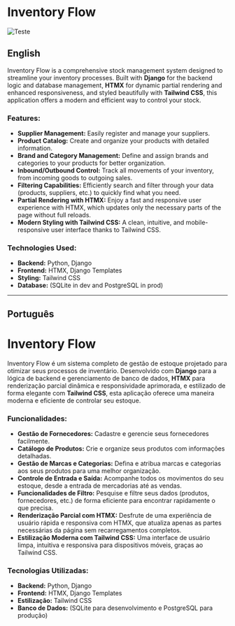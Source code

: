 # Inventory Flow

<div>
  <img src="https://www.dropbox.com/scl/fi/lsmrrbf2ykdkqb4ek5rdw/sge-dashboard.png?rlkey=gpqfigzo9sjhtlrcdcfef7f27&st=aq3ih31m&dl=1" alt="Teste">
<div>

## English

Inventory Flow is a comprehensive stock management system designed to streamline your inventory processes. Built with **Django** for the backend logic and database management, **HTMX** for dynamic partial rendering and enhanced responsiveness, and styled beautifully with **Tailwind CSS**, this application offers a modern and efficient way to control your stock.

### Features:

* **Supplier Management:** Easily register and manage your suppliers.
* **Product Catalog:** Create and organize your products with detailed information.
* **Brand and Category Management:** Define and assign brands and categories to your products for better organization.
* **Inbound/Outbound Control:** Track all movements of your inventory, from incoming goods to outgoing sales.
* **Filtering Capabilities:** Efficiently search and filter through your data (products, suppliers, etc.) to quickly find what you need.
* **Partial Rendering with HTMX:** Enjoy a fast and responsive user experience with HTMX, which updates only the necessary parts of the page without full reloads.
* **Modern Styling with Tailwind CSS:** A clean, intuitive, and mobile-responsive user interface thanks to Tailwind CSS.

### Technologies Used:

* **Backend:** Python, Django
* **Frontend:** HTMX, Django Templates
* **Styling:** Tailwind CSS
* **Database:** (SQLite in dev and PostgreSQL in prod)

---

## Português

# Inventory Flow

Inventory Flow é um sistema completo de gestão de estoque projetado para otimizar seus processos de inventário. Desenvolvido com **Django** para a lógica de backend e gerenciamento de banco de dados, **HTMX** para renderização parcial dinâmica e responsividade aprimorada, e estilizado de forma elegante com **Tailwind CSS**, esta aplicação oferece uma maneira moderna e eficiente de controlar seu estoque.

### Funcionalidades:

* **Gestão de Fornecedores:** Cadastre e gerencie seus fornecedores facilmente.
* **Catálogo de Produtos:** Crie e organize seus produtos com informações detalhadas.
* **Gestão de Marcas e Categorias:** Defina e atribua marcas e categorias aos seus produtos para uma melhor organização.
* **Controle de Entrada e Saída:** Acompanhe todos os movimentos do seu estoque, desde a entrada de mercadorias até as vendas.
* **Funcionalidades de Filtro:** Pesquise e filtre seus dados (produtos, fornecedores, etc.) de forma eficiente para encontrar rapidamente o que precisa.
* **Renderização Parcial com HTMX:** Desfrute de uma experiência de usuário rápida e responsiva com HTMX, que atualiza apenas as partes necessárias da página sem recarregamentos completos.
* **Estilização Moderna com Tailwind CSS:** Uma interface de usuário limpa, intuitiva e responsiva para dispositivos móveis, graças ao Tailwind CSS.

### Tecnologias Utilizadas:

* **Backend:** Python, Django
* **Frontend:** HTMX, Django Templates
* **Estilização:** Tailwind CSS
* **Banco de Dados:** (SQLite para desenvolvimento e PostgreSQL para produção)
